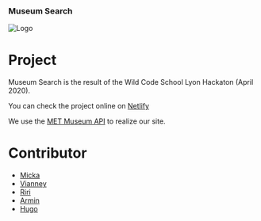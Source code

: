### Museum Search

![Logo](https://github.com/tmicka23/Lyon-0320-js-hackathon1-gp3/blob/master/src/images/Logo.png "Museum Search")

# Project

Museum Search is the result of the Wild Code School Lyon Hackaton (April 2020).

You can check the project online on [Netlify](https://gp3-hackathon.netlify.app/)

We use the [MET Museum API](https://metmuseum.github.io/) to realize our site.


# Contributor

* [Micka](https://github.com/tmicka23)
* [Vianney](https://github.com/vbouault)
* [Riri](https://github.com/riri6969)
* [Armin](https://github.com/wdwcs)
* [Hugo](https://github.com/K0Si-003)
